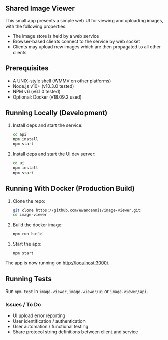 ## Shared Image Viewer

This small app presents a simple web UI for viewing and uploading images, with the following properties:

 - The image store is held by a web service
 - Browser-based clients connect to the service by web socket
 - Clients may upload new images which are then propagated to all other clients

## Prerequisites

 - A UNIX-style shell (WMMV on other platforms)
 - Node.js v10+ (v10.3.0 tested)
 - NPM v6 (v6.1.0 tested)
 - Optional: Docker (v18.09.2 used)

## Running Locally (Development)

1. Install deps and start the service:
    ```sh
    cd api
    npm install
    npm start
    ```

1. Install deps and start the UI dev server:
    ```sh
    cd ui
    npm install
    npm start
    ```

## Running With Docker (Production Build)

1. Clone the repo:
    ```sh
    git clone https://github.com/ewandennis/image-viewer.git
    cd image-viewer
    ```

1. Build the docker image:
    ```sh
    npm run build
    ```

1. Start the app:
    ```sh
    npm start
    ```

The app is now running on [http://localhost:3000/](http://localhost:3000/).

## Running Tests

Run `npm test` in `image-viewer`, `image-viewer/ui` or `image-viewer/api`.

### Issues / To Do
 - UI upload error reporting
 - User identification / authentication
 - User automation / functional testing
 - Share protocol string definitions between client and service

